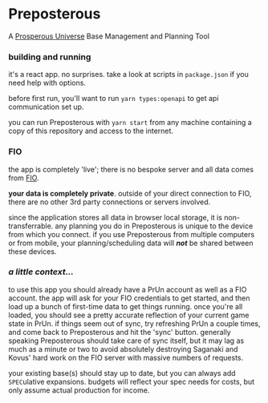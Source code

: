 # Preposterous

A [Prosperous Universe](https://prosperousuniverse.com) Base Management and Planning Tool

### building and running

it's a react app.  no surprises.  take a look at scripts in `package.json` if you need help with options.

before first run, you'll want to run `yarn types:openapi` to get api communication set up.

you can run Preposterous with `yarn start` from any machine containing a copy of this repository and access to the
internet.

### FIO

the app is completely 'live'; there is no bespoke server and all data comes from [FIO](https://fio.fnar.net).

**your data is completely private**.  outside of your direct connection to FIO, there are no other 3rd party connections or
servers involved.

since the application stores all data in browser local storage, it is non-transferrable.  any planning you do in 
Preposterous is unique to the device from which you connect.  if you use Preposterous from multiple computers or from
mobile, your planning/scheduling data will _**not**_ be shared between these devices.

### *a little context...*

to use this app you should already have a PrUn account as well as a FIO account.
the app will ask for your FIO credentials to get started, and then load up a bunch of first-time data to get things 
running.
once you're all loaded, you should see a pretty accurate reflection of your current game state in PrUn.  if things seem
out of sync, try refreshing PrUn a couple times, and come back to Preposterous and hit the 'sync' button.
generally speaking Preposterous should take care of sync itself, but it may lag as much as a minute or two to avoid 
absolutely destroying Saganaki and Kovus' hard work on the FIO server with massive numbers of requests.

your existing base(s) should stay up to date, but you can always add `SPEC`ulative expansions.  budgets will reflect 
your spec needs for costs, but only assume actual production for income.
